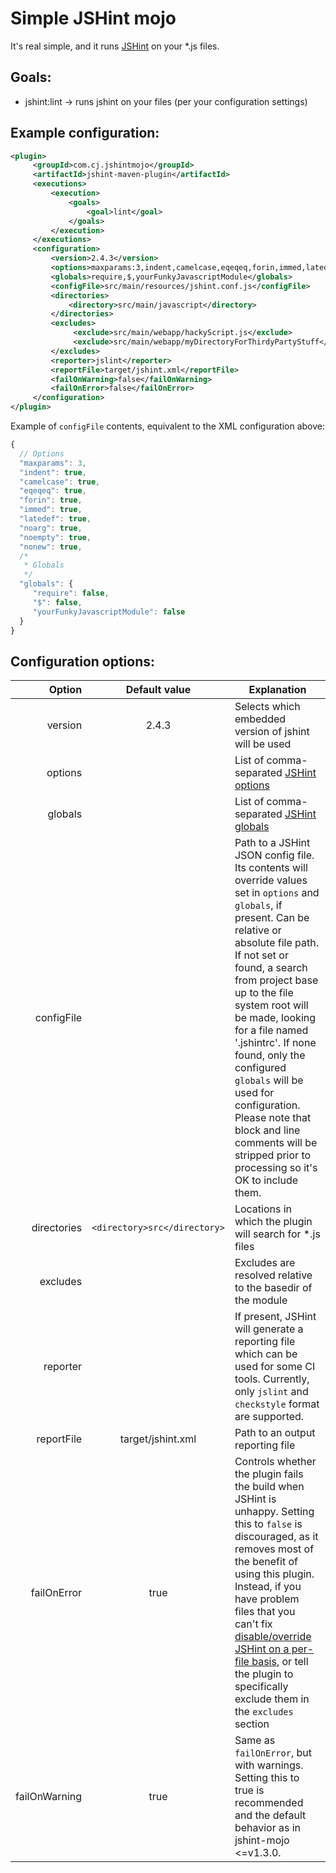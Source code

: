 Simple JSHint mojo
=============

It's real simple, and it runs [JSHint](http://www.jshint.com/) on your *.js files.

Goals:
--------------

* jshint:lint -> runs jshint on your files (per your configuration settings)

Example configuration:
--------------

~~~~~ xml
<plugin>
     <groupId>com.cj.jshintmojo</groupId>
     <artifactId>jshint-maven-plugin</artifactId>
     <executions>
         <execution>
             <goals>
                 <goal>lint</goal>
             </goals>
         </execution>
     </executions>
     <configuration>
         <version>2.4.3</version>
         <options>maxparams:3,indent,camelcase,eqeqeq,forin,immed,latedef,noarg,noempty,nonew</options>
         <globals>require,$,yourFunkyJavascriptModule</globals>
         <configFile>src/main/resources/jshint.conf.js</configFile>
         <directories>
             <directory>src/main/javascript</directory>
         </directories>
         <excludes>
              <exclude>src/main/webapp/hackyScript.js</exclude>
              <exclude>src/main/webapp/myDirectoryForThirdyPartyStuff</exclude>
         </excludes>
         <reporter>jslint</reporter>
         <reportFile>target/jshint.xml</reportFile>
         <failOnWarning>false</failOnWarning>
         <failOnError>false</failOnError>
     </configuration>
</plugin>
~~~~~

Example of `configFile` contents, equivalent to the XML configuration above:

```javascript
{
  // Options
  "maxparams": 3,
  "indent": true,
  "camelcase": true,
  "eqeqeq": true,
  "forin": true,
  "immed": true,
  "latedef": true,
  "noarg": true,
  "noempty": true,
  "nonew": true,
  /*
   * Globals
   */
  "globals": { 
     "require": false,
     "$": false,
     "yourFunkyJavascriptModule": false
  }
}
```

Configuration options:
-----------------------

| Option          |  Default value                | Explanation  |
| ---------------: | :---------------------------: | -------------|
| version         |  2.4.3                        |   Selects which embedded version of jshint will be used |
| options         |                               |   List of comma-separated [JSHint options](http://www.jshint.com/docs/#options)            |
| globals         |                               |   List of comma-separated [JSHint globals](http://www.jshint.com/docs/#usage)             |
| configFile      |                               |   Path to a JSHint JSON config file. Its contents will override values set in `options` and `globals`, if present. Can be relative or absolute file path. If not set or found, a search from project base up to the file system root will be made, looking for a file named '.jshintrc'. If none found, only the configured `globals` will be used for configuration.  Please note that block and line comments will be stripped prior to processing so it's OK to include them. |
| directories     |  `<directory>src</directory>` |   Locations in which the plugin will search for *.js files |
| excludes        |                               |   Excludes are resolved relative to the basedir of the module |
| reporter        |                               |   If present, JSHint will generate a reporting file which can be used for some CI tools. Currently, only `jslint` and `checkstyle` format are supported. |
| reportFile      |  target/jshint.xml            |   Path to an output reporting file |
| failOnError     |                  true         |   Controls whether the plugin fails the build when JSHint is unhappy. Setting this to `false` is discouraged, as it removes most of the benefit of using this plugin. Instead, if you have problem files that you can't fix [disable/override JSHint on a per-file basis](http://www.jshint.com/docs/#config), or tell the plugin to specifically exclude them in the `excludes` section |
| failOnWarning     |                  true         |   Same as `failOnError`, but with warnings. Setting this to true is recommended and the default behavior as in jshint-mojo <=v1.3.0. |


